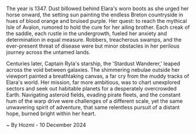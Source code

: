 
The year is 1347.  Dust billowed behind Elara's worn boots as she urged her horse onward, the setting sun painting the endless Breton countryside in hues of blood orange and bruised purple.  Her quest: to reach the mythical Isle of Avalon, rumored to hold the cure for her ailing brother.  Each creak of the saddle, each rustle in the undergrowth, fueled her anxiety and determination in equal measure.  Robbers, treacherous swamps, and the ever-present threat of disease were but minor obstacles in her perilous journey across the untamed lands.


Centuries later, Captain Ryla's starship, the 'Stardust Wanderer,' leaped across the void between galaxies.  The shimmering nebulae outside her viewport painted a breathtaking canvas, a far cry from the muddy tracks of Elara's world.  Her mission, far more ambitious, was to chart unexplored sectors and seek out habitable planets for a desperately overcrowded Earth.  Navigating asteroid fields, evading pirate fleets, and the constant hum of the warp drive were challenges of a different scale, yet the same unwavering spirit of adventure, that same relentless pursuit of a distant hope, burned bright within her heart.

~ By Hozmi - 10 December 2024
